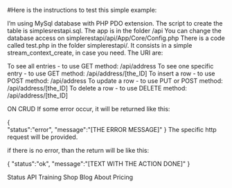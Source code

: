#Here is the instructions to test this simple example:

I’m using MySql database with PHP PDO extension.
The script to create the table is simplesrestapi.sql. 
The app is in the folder /api
You can change the database access on simplerestapi/api/App/Core/Config.php
There is a code called test.php in the folder simplerestapi/. It consists in a simple stream_context_create, in case you need.
The URI are:

To see all entries - to use GET method: /api/address
To see one specific entry - to use GET method: /api/address/[the_ID]
To insert a row - to use POST method: /api/address
To update a row - to use PUT or POST method: /api/address/[the_ID]
To delete a row - to use DELETE method: /api/address/[the_ID]

ON CRUD
If some error occur, it will be returned like this:

{	
	"status":"error",
	"message":"[THE ERROR MESSAGE]"
}
The specific http request will be provided.

if there is no error, than the return will be like this:

{
	"status":"ok",
	"message":"[TEXT WITH THE ACTION DONE]"
}

Status API Training Shop Blog About Pricing
